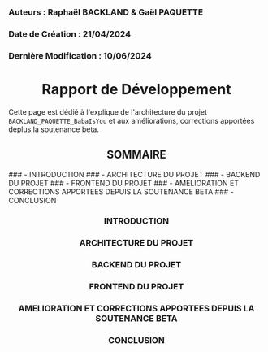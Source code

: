 ### Auteurs : Raphaël BACKLAND & Gaël PAQUETTE
### Date de Création : 21/04/2024
### Dernière Modification : 10/06/2024


<h1 style="text-align:center;">Rapport de Développement</h1>


Cette page est dédié à l'explique de l'architecture du projet ```BACKLAND_PAQUETTE_BabaIsYou``` et aux améliorations, corrections apportées deplus la soutenance beta.


<h2 style="text-align:center;">SOMMAIRE</h2>
### - INTRODUCTION
### - ARCHITECTURE DU PROJET
### - BACKEND DU PROJET
### - FRONTEND DU PROJET 
### - AMELIORATION ET CORRECTIONS APPORTEES DEPUIS LA SOUTENANCE BETA
### - CONCLUSION


<h3 style="text-align:center;">INTRODUCTION</h3>

<h3 style="text-align:center;">ARCHITECTURE DU PROJET</h3> 

<h3 style="text-align:center;">BACKEND DU PROJET</h3>

<h3 style="text-align:center;">FRONTEND DU PROJET</h3>

<h3 style="text-align:center;">AMELIORATION ET CORRECTIONS APPORTEES DEPUIS LA SOUTENANCE BETA</h3>

<h3 style="text-align:center;">CONCLUSION</h3>
